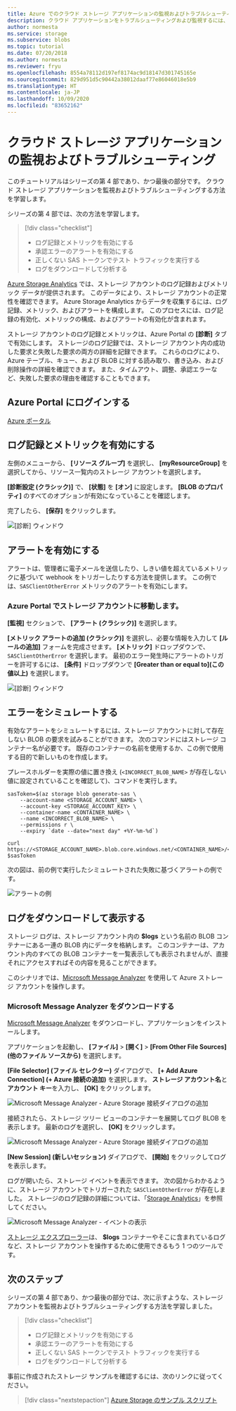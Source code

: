 ```yaml
---
title: Azure でのクラウド ストレージ アプリケーションの監視およびトラブルシューティング | Microsoft Docs
description: クラウド アプリケーションをトラブルシューティングおよび監視するには、診断ツール、メトリック、およびアラートを使用します。
author: normesta
ms.service: storage
ms.subservice: blobs
ms.topic: tutorial
ms.date: 07/20/2018
ms.author: normesta
ms.reviewer: fryu
ms.openlocfilehash: 8554a78112d197ef8174ac9d18147d301745165e
ms.sourcegitcommit: 829d951d5c90442a38012daaf77e86046018e5b9
ms.translationtype: HT
ms.contentlocale: ja-JP
ms.lasthandoff: 10/09/2020
ms.locfileid: "83652162"
---
```

# <a name="monitor-and-troubleshoot-a-cloud-storage-application"></a>クラウド ストレージ アプリケーションの監視およびトラブルシューティング

このチュートリアルはシリーズの第 4 部であり、かつ最後の部分です。 クラウド ストレージ アプリケーションを監視およびトラブルシューティングする方法を学習します。

シリーズの第 4 部では、次の方法を学習します。

> [!div class="checklist"]
> * ログ記録とメトリックを有効にする
> * 承認エラーのアラートを有効にする
> * 正しくない SAS トークンでテスト トラフィックを実行する
> * ログをダウンロードして分析する

[Azure Storage Analytics](../common/storage-analytics.md) では、ストレージ アカウントのログ記録およびメトリック データが提供されます。 このデータにより、ストレージ アカウントの正常性を確認できます。 Azure Storage Analytics からデータを収集するには、ログ記録、メトリック、およびアラートを構成します。 このプロセスには、ログ記録の有効化、メトリックの構成、およびアラートの有効化が含まれます。

ストレージ アカウントのログ記録とメトリックは、Azure Portal の **[診断]** タブで有効にします。 ストレージのログ記録では、ストレージ アカウント内の成功した要求と失敗した要求の両方の詳細を記録できます。 これらのログにより、Azure テーブル、キュー、および BLOB に対する読み取り、書き込み、および削除操作の詳細を確認できます。 また、タイムアウト、調整、承認エラーなど、失敗した要求の理由を確認することもできます。

## <a name="log-in-to-the-azure-portal"></a>Azure Portal にログインする

[Azure ポータル](https://portal.azure.com)

## <a name="turn-on-logging-and-metrics"></a>ログ記録とメトリックを有効にする

左側のメニューから、 **[リソース グループ]** を選択し、 **[myResourceGroup]** を選択してから、リソース一覧内のストレージ アカウントを選択します。

**[診断設定 (クラシック)]** で、 **[状態]** を **[オン]** に設定します。 **[BLOB のプロパティ]** のすべてのオプションが有効になっていることを確認します。

完了したら、 **[保存]** をクリックします。

![[診断] ウィンドウ](media/storage-monitor-troubleshoot-storage-application/enable-diagnostics.png)

## <a name="enable-alerts"></a>アラートを有効にする

アラートは、管理者に電子メールを送信したり、しきい値を超えているメトリックに基づいて webhook をトリガーしたりする方法を提供します。 この例では、`SASClientOtherError` メトリックのアラートを有効にします。

### <a name="navigate-to-the-storage-account-in-the-azure-portal"></a>Azure Portal でストレージ アカウントに移動します。

**[監視]** セクションで、 **[アラート (クラシック)]** を選択します。

**[メトリック アラートの追加 (クラシック)]** を選択し、必要な情報を入力して **[ルールの追加]** フォームを完成させます。 **[メトリック]** ドロップダウンで、`SASClientOtherError` を選択します。 最初のエラー発生時にアラートのトリガーを許可するには、 **[条件]** ドロップダウンで **[Greater than or equal to]\(この値以上\)** を選択します。

![[診断] ウィンドウ](media/storage-monitor-troubleshoot-storage-application/add-alert-rule.png)

## <a name="simulate-an-error"></a>エラーをシミュレートする

有効なアラートをシミュレートするには、ストレージ アカウントに対して存在しない BLOB の要求を試みることができます。 次のコマンドにはストレージ コンテナー名が必要です。 既存のコンテナーの名前を使用するか、この例で使用する目的で新しいものを作成します。

プレースホルダーを実際の値に置き換え (`<INCORRECT_BLOB_NAME>` が存在しない値に設定されていることを確認して)、コマンドを実行します。

```azurecli-interactive
sasToken=$(az storage blob generate-sas \
    --account-name <STORAGE_ACCOUNT_NAME> \
    --account-key <STORAGE_ACCOUNT_KEY> \
    --container-name <CONTAINER_NAME> \
    --name <INCORRECT_BLOB_NAME> \
    --permissions r \
    --expiry `date --date="next day" +%Y-%m-%d`)

curl https://<STORAGE_ACCOUNT_NAME>.blob.core.windows.net/<CONTAINER_NAME>/<INCORRECT_BLOB_NAME>?$sasToken
```

次の図は、前の例で実行したシミュレートされた失敗に基づくアラートの例です。

 ![アラートの例](media/storage-monitor-troubleshoot-storage-application/email-alert.png)

## <a name="download-and-view-logs"></a>ログをダウンロードして表示する

ストレージ ログは、ストレージ アカウント内の **$logs** という名前の BLOB コンテナーにある一連の BLOB 内にデータを格納します。 このコンテナーは、アカウント内のすべての BLOB コンテナーを一覧表示しても表示されませんが、直接それにアクセスすればその内容を見ることができます。

このシナリオでは、[Microsoft Message Analyzer](https://technet.microsoft.com/library/jj649776.aspx) を使用して Azure ストレージ アカウントを操作します。

### <a name="download-microsoft-message-analyzer"></a>Microsoft Message Analyzer をダウンロードする

[Microsoft Message Analyzer](https://docs.microsoft.com/message-analyzer/installing-and-upgrading-message-analyzer) をダウンロードし、アプリケーションをインストールします。

アプリケーションを起動し、 **[ファイル]**  >  **[開く]**  >  **[From Other File Sources] \(他のファイル ソースから)** を選択します。

**[File Selector] \(ファイル セレクター)** ダイアログで、 **[+ Add Azure Connection] \(+ Azure 接続の追加)** を選択します。 **ストレージ アカウント名**と**アカウント キー**を入力し、 **[OK]** をクリックします。

![Microsoft Message Analyzer - Azure Storage 接続ダイアログの追加](media/storage-monitor-troubleshoot-storage-application/figure3.png)

接続されたら、ストレージ ツリー ビューのコンテナーを展開してログ BLOB を表示します。 最新のログを選択し、 **[OK]** をクリックします。

![Microsoft Message Analyzer - Azure Storage 接続ダイアログの追加](media/storage-monitor-troubleshoot-storage-application/figure4.png)

**[New Session] \(新しいセッション)** ダイアログで、 **[開始]** をクリックしてログを表示します。

ログが開いたら、ストレージ イベントを表示できます。 次の図からわかるように、ストレージ アカウントでトリガーされた `SASClientOtherError` が存在しました。 ストレージのログ記録の詳細については、「[Storage Analytics](../common/storage-analytics.md)」を参照してください。

![Microsoft Message Analyzer - イベントの表示](media/storage-monitor-troubleshoot-storage-application/figure5.png)

[ストレージ エクスプローラー](https://azure.microsoft.com/features/storage-explorer/)は、 **$logs** コンテナーやそこに含まれているログなど、ストレージ アカウントを操作するために使用できるもう 1 つのツールです。

## <a name="next-steps"></a>次のステップ

シリーズの第 4 部であり、かつ最後の部分では、次に示すような、ストレージ アカウントを監視およびトラブルシューティングする方法を学習しました。

> [!div class="checklist"]
> * ログ記録とメトリックを有効にする
> * 承認エラーのアラートを有効にする
> * 正しくない SAS トークンでテスト トラフィックを実行する
> * ログをダウンロードして分析する

事前に作成されたストレージ サンプルを確認するには、次のリンクに従ってください。

> [!div class="nextstepaction"]
> [Azure Storage のサンプル スクリプト](storage-samples-blobs-cli.md)